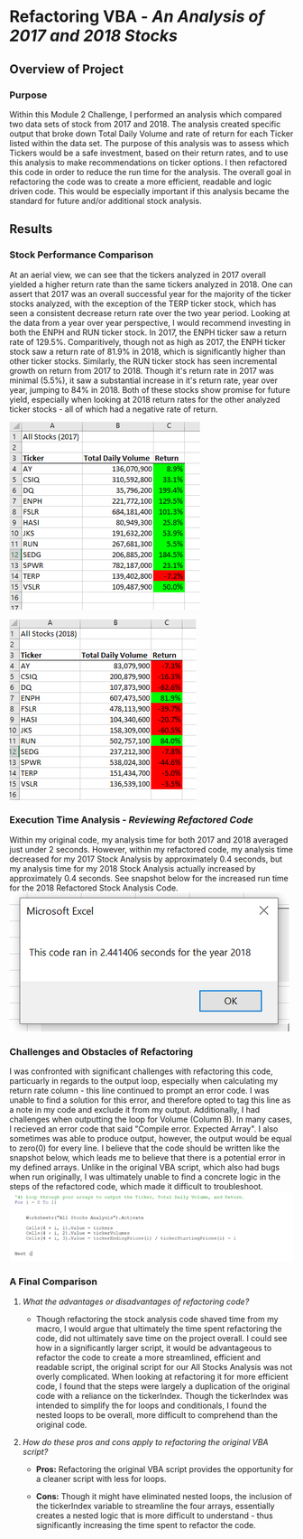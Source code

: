 # **Refactoring VBA** - *An Analysis of 2017 and 2018 Stocks*

## **Overview of Project**

### **Purpose**
Within this Module 2 Challenge, I performed an analysis which compared two data sets of stock from 2017 and 2018. The analysis created specific output that broke down Total Daily Volume and rate of return for each Ticker listed within the data set. 
The purpose of this analysis was to assess which Tickers would be a safe investment, based on their return rates, and to use this analysis to make recommendations on ticker options. I then refactored this code in order to reduce the run time for the analysis. The overall goal in refactoring the code was to create a more efficient, readable and logic driven code. This would be especially important if this analysis became the standard for future and/or additional stock analysis.  

## **Results**

### **Stock Performance Comparison**
At an aerial view, we can see that the tickers analyzed in 2017 overall yielded a higher return rate than the same tickers analyzed in 2018. One can assert that 2017 was an overall successful year for the majority of the ticker stocks analyzed, with the exception of the TERP ticker stock, which has seen a consistent decrease return rate over the two year period. 
Looking at the data from a year over year perspective, I would recommend investing in both the ENPH and RUN ticker stock. In 2017, the ENPH ticker saw a return rate of 129.5%. Comparitively, though not as high as 2017, the ENPH ticker stock saw a return rate of 81.9% in 2018, which is significantly higher than other ticker stocks. 
Similarly, the RUN ticker stock has seen incremental growth on return from 2017 to 2018. Though it's return rate in 2017 was minimal (5.5%), it saw a substantial increase in it's return rate, year over year, jumping to 84% in 2018. 
Both of these stocks show promise for future yield, especially when looking at 2018 return rates for the other analyzed ticker stocks - all of which had a negative rate of return. 


![**2017 Stock Analysis Snapshot**](https://github.com/mhenson1989/stock-analysis/blob/main/Resources/AllStocks_2017.PNG)


![**2018 Stock Analysis Snapshot**](https://github.com/mhenson1989/stock-analysis/blob/main/Resources/AllStocks_2018.PNG)

### **Execution Time Analysis - *Reviewing Refactored Code***
Within my original code, my analysis time for both 2017 and 2018 averaged just under 2 seconds. However, within my refactored code, my analysis time decreased for my 2017 Stock Analysis by approximately 0.4 seconds, but my analysis time for my 2018 Stock Analysis actually increased by approximately 0.4 seconds. See snapshot below for the increased run time for the 2018 Refactored Stock Analysis Code.
![Refactored 2018 Run Time](https://github.com/mhenson1989/stock-analysis/blob/main/Resources/VBA_Refactored_2018.PNG)

### **Challenges and Obstacles of Refactoring**
I was confronted with significant challenges with refactoring this code, particuarly in regards to the output loop, especially when calculating my return rate column - this line continued to prompt an error code. I was unable to find a solution for this error, and therefore opted to tag this line as a note in my code and exclude it from my output. Additionally, I had challenges when outputting the loop for Volume (Column B). In many cases, I recieved an error code that said "Compile error. Expected Array". I also sometimes was able to produce output, however, the output would be equal to zero(0) for every line. I believe that the code should be written like the snapshot below, which leads me to believe that there is a potential error in my defined arrays. Unlike in the original VBA script, which also had bugs when run originally, I was ultimately unable to find a concrete logic in the steps of the refactored code, which made it difficult to troubleshoot. 
![Refactored Code with Errors](https://github.com/mhenson1989/stock-analysis/blob/main/Resources/CodeSnippet_Step4.PNG)


### **A Final Comparison**


1. *What the advantages or disadvantages of refactoring code?*
	- Though refactoring the stock analysis code shaved time from my macro, I would argue that ultimately the time spent refactoring the code, did not ultimately save time on the project overall. I could see how in a significantly larger script, it would be advantageous to refactor the code to create a more streamlined, efficient and readable script, the original script for our All Stocks Analysis was not overly complicated. When looking at refactoring it for more efficient code, I found that the steps were largely a duplication of the original code with a reliance on the tickerIndex. Though the tickerIndex was intended to simplify the for loops and conditionals, I found the nested loops to be overall, more difficult to comprehend than the original code. 


2. *How do these pros and cons apply to refactoring the original VBA script?*

	- **Pros:** Refactoring the original VBA script provides the opportunity for a cleaner script with less for loops.

	- **Cons:** Though it might have eliminated nested loops, the inclusion of the tickerIndex variable to streamline the four arrays, essentially creates a nested logic that is more difficult to understand - thus significantly increasing the time spent to refactor the code. 


